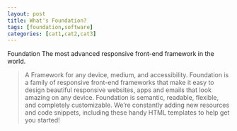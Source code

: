 ```yaml
---
layout: post
title: What's Foundation?
tags: [foundation,software]
categories: [cat1,cat2,cat3]
---
```


Foundation
The most advanced responsive front-end framework in the world.
  
  > A Framework for any device, medium, and accessibility. Foundation is a family of responsive front-end frameworks that make it easy to design beautiful responsive websites, apps and emails that look amazing on any device. Foundation is semantic, readable, flexible, and completely customizable. We’re constantly adding new resources and code snippets, including these handy HTML templates to help get you started!